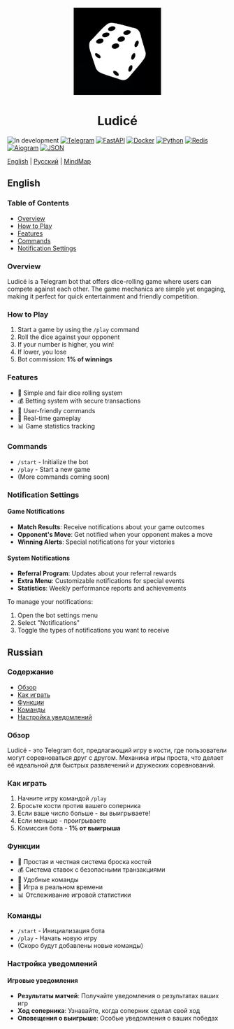 <p align="center">
  <img src="docs/ludice-logo.png" height="200">
</p>
<h1 align="center">
  Ludicé
</h1>

![In development](https://img.shields.io/badge/In%20development-🔧-orange?style=for-the-badge)
[![Telegram](https://img.shields.io/badge/Telegram-Bot-0088cc?style=for-the-badge&logo=telegram&logoColor=white)](https://t.me/ludicebot)
[![FastAPI](https://img.shields.io/badge/FastAPI-005f73?style=for-the-badge&logo=fastapi&logoColor=white)](https://fastapi.tiangolo.com/)
[![Docker](https://img.shields.io/badge/Docker-2496ED?style=for-the-badge&logo=docker&logoColor=white)](https://www.docker.com/)
[![Python](https://img.shields.io/badge/Python-3.9%20%7C%203.10-blue?style=for-the-badge&logo=python&logoColor=white)](https://www.python.org/)
[![Redis](https://img.shields.io/badge/Redis-DC382D?style=for-the-badge&logo=redis&logoColor=white)](https://redis.io/)
[![Aiogram](https://img.shields.io/badge/Aiogram-3.x-2CA5E0?style=for-the-badge&logo=telegram&logoColor=white)](https://docs.aiogram.dev/)
[![JSON](https://img.shields.io/badge/JSON-data-000?style=for-the-badge&logo=json&logoColor=white)](https://www.json.org/)



[English](#english) | [Русский](#russian) | [MindMap](#mindmap)

## English

### Table of Contents

- [Overview](#overview)
- [How to Play](#how-to-play)
- [Features](#features)
- [Commands](#commands)
- [Notification Settings](#notification-settings)


### Overview

Ludicé is a Telegram bot that offers dice-rolling game where users can compete against each other. The game mechanics are simple yet engaging, making it perfect for quick entertainment and friendly competition.

### How to Play

1. Start a game by using the `/play` command
2. Roll the dice against your opponent
3. If your number is higher, you win!
4. If lower, you lose
5. Bot commission: **1% of winnings**

### Features

- 🎲 Simple and fair dice rolling system
- 💰 Betting system with secure transactions
- 🤖 User-friendly commands
- 🔄 Real-time gameplay
- 📊 Game statistics tracking

### Commands

- `/start` - Initialize the bot
- `/play` - Start a new game
- (More commands coming soon)

### Notification Settings

#### Game Notifications

- **Match Results**: Receive notifications about your game outcomes
- **Opponent's Move**: Get notified when your opponent makes a move
- **Winning Alerts**: Special notifications for your victories

#### System Notifications

- **Referral Program**: Updates about your referral rewards
- **Extra Menu**: Customizable notifications for special events
- **Statistics**: Weekly performance reports and achievements

To manage your notifications:

1. Open the bot settings menu
2. Select "Notifications"
3. Toggle the types of notifications you want to receive

## Russian

### Содержание

- [Обзор](#обзор)
- [Как играть](#как-играть)
- [Функции](#функции)
- [Команды](#команды)
- [Настройка уведомлений](#настройка-уведомлений)

### Обзор

Ludicé - это Telegram бот, предлагающий игру в кости, где пользователи могут соревноваться друг с другом. Механика игры проста, что делает её идеальной для быстрых развлечений и дружеских соревнований.

### Как играть

1. Начните игру командой `/play`
2. Бросьте кости против вашего соперника
3. Если ваше число больше - вы выигрываете!
4. Если меньше - проигрываете
5. Комиссия бота - **1% от выигрыша**

### Функции

- 🎲 Простая и честная система броска костей
- 💰 Система ставок с безопасными транзакциями
- 🤖 Удобные команды
- 🔄 Игра в реальном времени
- 📊 Отслеживание игровой статистики

### Команды

- `/start` - Инициализация бота
- `/play` - Начать новую игру
- (Скоро будут добавлены новые команды)

### Настройка уведомлений

#### Игровые уведомления

- **Результаты матчей**: Получайте уведомления о результатах ваших игр
- **Ход соперника**: Узнавайте, когда соперник сделал свой ход
- **Оповещения о выигрыше**: Особые уведомления о ваших победах
